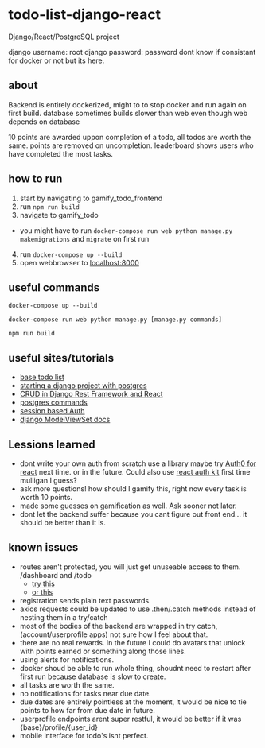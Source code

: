 # todo-list-django-react

Django/React/PostgreSQL project

django username: root
django password: password
dont know if consistant for docker or not but its here.

## about

Backend is entirely dockerized, might to to stop docker and run again on first build. database sometimes builds slower than web even though web depends on database

10 points are awarded uppon completion of a todo, all todos are worth the same. points are removed on uncompletion.
leaderboard shows users who have completed the most tasks.

## how to run

1. start by navigating to gamify_todo_frontend
2. run `npm run build`
3. navigate to gamify_todo
  - you might have to run `docker-compose run web python manage.py makemigrations` and `migrate` on first run
4. run `docker-compose up --build`
5. open webbrowser to [localhost:8000](http://localhost:8000/)

## useful commands

```console
docker-compose up --build
```

```console
docker-compose run web python manage.py [manage.py commands]
```

```console
npm run build
```

## useful sites/tutorials

- [base todo list](https://www.digitalocean.com/community/tutorials/build-a-to-do-application-using-django-and-react)
- [starting a django project with postgres](https://stackpython.medium.com/how-to-start-django-project-with-a-database-postgresql-aaa1d74659d8)
- [CRUD in Django Rest Framework and React](https://saasitive.com/tutorial/crud-django-rest-framework-react/)
- [postgres commands](https://www.postgresqltutorial.com/postgresql-administration/postgresql-show-tables/)
- [session based Auth](https://www.youtube.com/watch?v=89KrqjqPeZ0)
- [django ModelViewSet docs](https://www.cdrf.co/3.1/rest_framework.viewsets/ModelViewSet.html)

## Lessions learned

- dont write your own auth from scratch use a library maybe try [Auth0 for react](https://auth0.com/blog/complete-guide-to-react-user-authentication/) next time. or in the future. Could also use [react auth kit](https://www.npmjs.com/package/react-auth-kit) first time mulligan I guess?
- ask more questions! how should I gamify this, right now every task is worth 10 points.
- made some guesses on gamification as well. Ask sooner not later.
- dont let the backend suffer because you cant figure out front end... it should be better than it is.

## known issues

- routes aren't protected, you will just get unuseable access to them. /dashboard and /todo
  - [try this](https://stackoverflow.com/questions/62384395/protected-route-with-react-router-v6)
  - [or this](https://stackoverflow.com/questions/66289122/how-to-create-a-protected-route-with-react-router-dom)
- registration sends plain text passwords.
- axios requests could be updated to use .then/.catch methods instead of nesting them in a try/catch
- most of the bodies of the backend are wrapped in try catch, (account/userprofile apps) not sure how I feel about that.
- there are no real rewards. In the future I could do avatars that unlock with points earned or something along those lines.
- using alerts for notifications.
- docker shoud be able to run whole thing, shoudnt need to restart after first run because database is slow to create.
- all tasks are worth the same.
- no notifications for tasks near due date.
- due dates are entirely pointless at the moment, it would be nice to tie points to how far from due date in future.
- userprofile endpoints arent super restful, it would be better if it was {base}/profile/{user_id}
- mobile interface for todo's isnt perfect.
